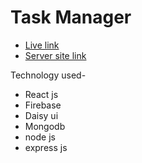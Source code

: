 # Task Manager

- [Live link](https://task-manager-5afe9.web.app/)
- [Server site link](https://github.com/monjurBakthMazumder/task-manager-server)


Technology used-
- React js
- Firebase
- Daisy ui
- Mongodb
- node js
- express js